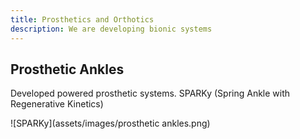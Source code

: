 ```yaml
---
title: Prosthetics and Orthotics
description: We are developing bionic systems
---
```


## Prosthetic Ankles

Developed powered prosthetic systems. SPARKy (Spring Ankle with Regenerative Kinetics)

![SPARKy](assets/images/prosthetic ankles.png)
